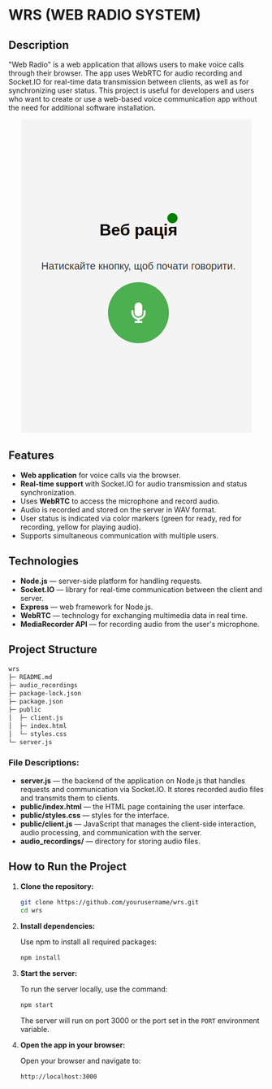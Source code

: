 # WRS (WEB RADIO SYSTEM)

## Description

"Web Radio" is a web application that allows users to make voice calls through their browser. The app uses WebRTC for audio recording and Socket.IO for real-time data transmission between clients, as well as for synchronizing user status. This project is useful for developers and users who want to create or use a web-based voice communication app without the need for additional software installation.

<p align="center">
  <img src="wrs.png" alt="Web Radio" />
</p>

## Features

- **Web application** for voice calls via the browser.
- **Real-time support** with Socket.IO for audio transmission and status synchronization.
- Uses **WebRTC** to access the microphone and record audio.
- Audio is recorded and stored on the server in WAV format.
- User status is indicated via color markers (green for ready, red for recording, yellow for playing audio).
- Supports simultaneous communication with multiple users.

## Technologies

- **Node.js** — server-side platform for handling requests.
- **Socket.IO** — library for real-time communication between the client and server.
- **Express** — web framework for Node.js.
- **WebRTC** — technology for exchanging multimedia data in real time.
- **MediaRecorder API** — for recording audio from the user's microphone.

## Project Structure

```
wrs
├─ README.md
├─ audio_recordings
├─ package-lock.json
├─ package.json
├─ public
│  ├─ client.js
│  ├─ index.html
│  └─ styles.css
└─ server.js
```

### File Descriptions:

- **server.js** — the backend of the application on Node.js that handles requests and communication via Socket.IO. It stores recorded audio files and transmits them to clients.
- **public/index.html** — the HTML page containing the user interface.
- **public/styles.css** — styles for the interface.
- **public/client.js** — JavaScript that manages the client-side interaction, audio processing, and communication with the server.
- **audio_recordings/** — directory for storing audio files.

## How to Run the Project

1. **Clone the repository:**

   ```bash
   git clone https://github.com/yourusername/wrs.git
   cd wrs
   ```

2. **Install dependencies:**

   Use npm to install all required packages:

   ```bash
   npm install
   ```

3. **Start the server:**

   To run the server locally, use the command:

   ```bash
   npm start
   ```

   The server will run on port 3000 or the port set in the `PORT` environment variable.

4. **Open the app in your browser:**

   Open your browser and navigate to:

   ```
   http://localhost:3000
   ```
